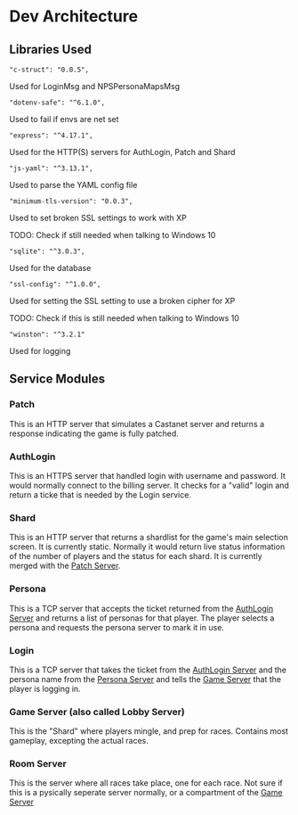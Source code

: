 # Dev Architecture

## Libraries Used

    "c-struct": "0.0.5",

Used for LoginMsg and NPSPersonaMapsMsg

    "dotenv-safe": "^6.1.0",

Used to fail if envs are net set

    "express": "^4.17.1",

Used for the HTTP(S) servers for AuthLogin, Patch and Shard

    "js-yaml": "^3.13.1",

Used to parse the YAML config file

    "minimum-tls-version": "0.0.3",

Used to set broken SSL settings to work with XP

TODO: Check if still needed when talking to Windows 10

    "sqlite": "^3.0.3",

Used for the database

    "ssl-config": "^1.0.0",

Used for setting the SSL setting to use a broken cipher for XP

TODO: Check if this is still needed when talking to Windows 10

    "winston": "^3.2.1"

Used for logging

## Service Modules

### Patch

This is an HTTP server that simulates a Castanet server and returns a response indicating the game is fully patched.

### AuthLogin

This is an HTTPS server that handled login with username and password. It would normally connect to the billing server. It checks for a "valid" login and return a ticke that is needed by the Login service.

### Shard

This is an HTTP server that returns a shardlist for the game's main selection screen. It is currently static. Normally it would return live status information of the number of players and the status for each shard. It is currently merged with the [Patch Server](#Patch).

### Persona

This is a TCP server that accepts the ticket returned from the [AuthLogin Server](#AuthLogin) and returns a list of personas for that player. The player selects a persona and requests the persona server to mark it in use.

### Login

This is a TCP server that takes the ticket from the [AuthLogin Server](#AuthLogin) and the persona name from the [Persona Server](#Persona) and tells the [Game Server](#Game) that the player is logging in.

### Game Server (also called Lobby Server)

This is the "Shard" where players mingle, and prep for races. Contains most gameplay, excepting the actual races.

### Room Server

This is the server where all races take place, one for each race. Not sure if this is a pysically seperate server normally, or a compartment of the [Game Server](#Game)